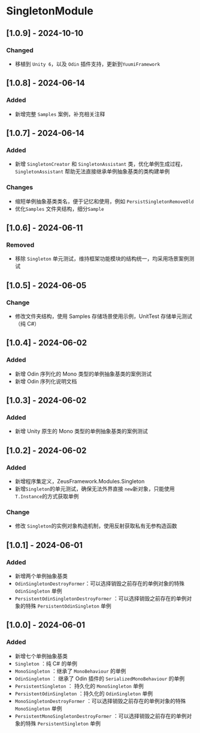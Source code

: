# SingletonModule

## [1.0.9] - 2024-10-10
### Changed
- 移植到 `Unity 6`，以及 `Odin` 插件支持，更新到`YuumiFramework`

## [1.0.8] - 2024-06-14

### Added 

- 新增完整 `Samples` 案例，补充相关注释

## [1.0.7] - 2024-06-14

### Added

- 新增 `SingletonCreator` 和 `SingletonAssistant` 类，优化单例生成过程，`SingletonAssistant` 帮助无法直接继承单例抽象基类的类构建单例

### Changes

- 缩短单例抽象基类类名，便于记忆和使用，例如 `PersistSingletonRemoveOld`
- 优化`Samples` 文件夹结构，细分`Sample`

## [1.0.6] - 2024-06-11

### Removed
- 移除 `Singleton` 单元测试，维持框架功能模块的结构统一，均采用场景案例测试

## [1.0.5] - 2024-06-05

### Change

- 修改文件夹结构，使用 Samples 存储场景使用示例，UnitTest 存储单元测试（纯 C#）

## [1.0.4] - 2024-06-02

### Added

- 新增 Odin 序列化的 Mono 类型的单例抽象基类的案例测试
- 新增 Odin 序列化说明文档

## [1.0.3] - 2024-06-02

### Added

- 新增 Unity 原生的 Mono 类型的单例抽象基类的案例测试

## [1.0.2] - 2024-06-02

### Added

- 新增程序集定义，ZeusFramework.Modules.Singleton
- 新增`Singleton`的单元测试，确保无法外界直接 `new`新对象，只能使用`T.Instance`的方式获取单例

### Change

- 修改 `Singleton`的实例对象构造机制，使用反射获取私有无参构造函数

## [1.0.1] - 2024-06-01

### Added

- 新增两个单例抽象基类
- `OdinSingletonDestroyFormer`：可以选择销毁之前存在的单例对象的特殊 `OdinSingleton` 单例
- `PersistentOdinSingletonDestroyFormer` ：可以选择销毁之前存在的单例对象的特殊 `PersistentOdinSingleton` 单例

## [1.0.0] - 2024-06-01

### Added

- 新增七个单例抽象基类
- `Singleton` ：纯 C# 的单例
- `MonoSingleton` ：继承了 `MonoBehaviour` 的单例
- `OdinSingleton` ： 继承了 Odin 插件的 `SerializedMonoBehaviour` 的单例
- `PersistentSingleton` ： 持久化的 `MonoSingleton` 单例
- `PersistentOdinSingleton` ：持久化的 `OdinSingleton` 单例
- `MonoSingletonDestroyFormer` ：可以选择销毁之前存在的单例对象的特殊 `MonoSingleton` 单例
- `PersistentMonoSingletonDestroyFormer` ：可以选择销毁之前存在的单例对象的特殊 `PersistentSingleton` 单例